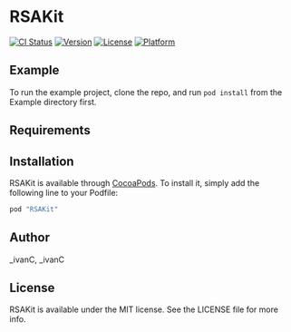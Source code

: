 # RSAKit

[![CI Status](http://img.shields.io/travis/_ivanC/RSAKit.svg?style=flat)](https://travis-ci.org/_ivanC/RSAKit)
[![Version](https://img.shields.io/cocoapods/v/RSAKit.svg?style=flat)](http://cocoapods.org/pods/RSAKit)
[![License](https://img.shields.io/cocoapods/l/RSAKit.svg?style=flat)](http://cocoapods.org/pods/RSAKit)
[![Platform](https://img.shields.io/cocoapods/p/RSAKit.svg?style=flat)](http://cocoapods.org/pods/RSAKit)

## Example

To run the example project, clone the repo, and run `pod install` from the Example directory first.

## Requirements

## Installation

RSAKit is available through [CocoaPods](http://cocoapods.org). To install
it, simply add the following line to your Podfile:

```ruby
pod "RSAKit"
```

## Author

_ivanC, _ivanC

## License

RSAKit is available under the MIT license. See the LICENSE file for more info.
